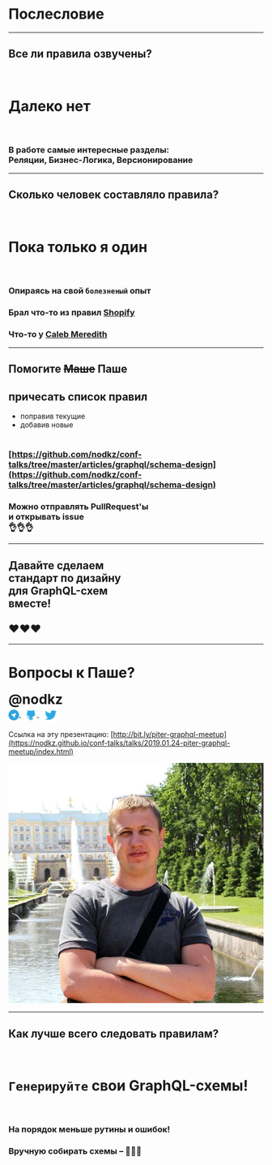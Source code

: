 # Послесловие

-----

## Все ли правила озвучены?

<br />

# Далеко нет <!-- .element: class="fragment" -->

<br />

### В работе самые интересные разделы: <br/> Реляции, Бизнес-Логика, Версионирование <!-- .element: class="fragment" -->

-----

## Сколько человек составляло правила?

<br />

# Пока только я один <!-- .element: class="fragment" -->

<br />

### <span>Опираясь на свой `болезненый` опыт</span> <!-- .element: class="fragment" -->

### <span>Брал что-то из правил [Shopify](https://github.com/Shopify/graphql-design-tutorial/blob/master/TUTORIAL.md)</span> <!-- .element: class="fragment" -->

### <span>Что-то у [Caleb Meredith](https://blog.apollographql.com/designing-graphql-mutations-e09de826ed97)</span> <!-- .element: class="fragment" -->

-----

## Помогите ~~Маше~~ Паше

## причесать список правил

- поправив текущие
- добавив новые<br/><br/>

### [https://github.com/nodkz/conf-talks/tree/master/articles/graphql/schema-design](https://github.com/nodkz/conf-talks/tree/master/articles/graphql/schema-design)

### Можно отправлять PullRequest'ы <br/>и открывать issue <br/> 👌👌👌 <!-- .element: class="fragment" -->

-----

## Давайте сделаем <br/>стандарт по дизайну <br/>для GraphQL-схем <br/>вместе! <br/><br/>  ❤️❤️❤️

-----

# Вопросы к Паше?

<div style="font-size: 1.9em; font-weight: bold">@nodkz</div>

<div>
  <a href="https://t.me/nodkz" target="_blank">
    <img src="../assets/logo/telegram.png" style="height: 1.5em; border: none; background: none; box-shadow: none; vertical-align: middle;" class="plain" />
  </a>
  &nbsp;
  <a href="https://github.com/nodkz" target="_blank">
    <img src="../assets/logo/github.png" style="height: 1.7em; border: none; background: none; box-shadow: none; vertical-align: middle;" class="plain" />
  </a>
  &nbsp;
  <a href="https://twitter.com/nodkz" target="_blank">
    <img src="../assets/logo/twitter.png" style="height: 2.2em; border: none; background: none; box-shadow: none; vertical-align: middle;" />
  </a>
</div>

Ссылка на эту презентацию: [http://bit.ly/piter-graphql-meetup](https://nodkz.github.io/conf-talks/talks/2019.01.24-piter-graphql-meetup/index.html)

![Photo](../assets/nodkz-photo.jpg) <!-- .element: style="max-width: 400px; border: none" -->

-----

## Как лучше всего следовать правилам?

<br />

# <span>`Генерируйте` свои&nbsp;GraphQL-схемы!</span> <!-- .element: class="fragment" -->

<br />

### На порядок меньше рутины и ошибок! <!-- .element: class="fragment" -->

### Вручную собирать схемы – 💩💩💩 <!-- .element: class="fragment" -->